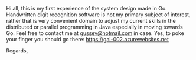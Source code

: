 Hi all, 
this is my first experience of the system design made in Go. Handwritten digit recognition software 
is not my primary subject of interest, rather that is very convenient domain to adjust my current skills 
in the distributed or parallel programming in Java especially in moving towards Go.
Feel free to contact me at gussev@hotmail.com in case.
Yes, to poke your finger you should go there:
https://gai-002.azurewebsites.net

Regards,
